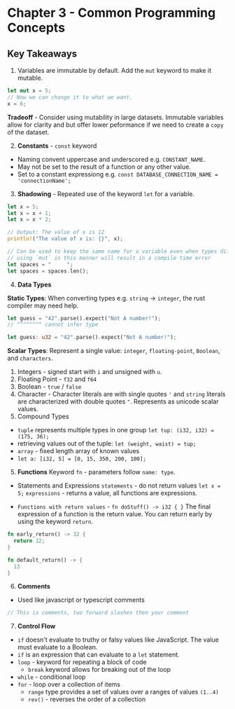 # Chapter 3 - Common Programming Concepts

## Key Takeaways
1. Variables are immutable by default. Add the `mut` keyword to make it mutable.
``` rust
let mut x = 5;
// Now we can change it to what we want.
x = 6;
```
**Tradeoff** - Consider using mutability in large datasets.  Immutable variables allow for clarity and but offer lower peformance if we need to create a `copy` of the dataset.

2. **Constants** - `const` keyword
  - Naming convent uppercase and underscored e.g. `CONSTANT_NAME`.
  - May not be set to the result of a function or any other value.
  - Set to a constant expressiong e.g. `const DATABASE_CONNECTION_NAME = 'connectionName';`

3. **Shadowing** - Repeated use of the keyword `let` for a variable.
``` rust
let x = 5;
let x = x + 1;
let x = x * 2;

// Output: The value of x is 12
println!("The value of x is: {}", x);

// Can be used to keep the same name for a variable even when types differ
// using `mut` in this manner will result in a compile time error
let spaces = "     ";
let spaces = spaces.len();
```

4. **Data Types**

**Static Types**: When converting types e.g. `string` -> `integer`, the rust compiler may need help.

``` rust
let guess = "42".parse().expect("Not A number!");
// ^^^^^^^^ cannot infer type

let guess: u32 = "42".parse().expect("Not A number!");
```

**Scalar Types**: Represent a single value: `integer`, `floating-point`, `Boolean`, and `characters`.

1. Integers - signed start with `i` and unsigned with `u`.
2. Floating Point -  `f32` and  `f64`
3. Boolean - `true` / `false`
4. Character - Character literals are with single quotes `'` and `string` literals are characterized with double quotes `"`.  Represents as unicode scalar values.
5. Compound Types
  - `tuple` represents multiple types in one group `let tup: (i32, i32) = (175, 36);`
  - retrieving values out of the tuple: `let (weight, waist) = tup;`
  - `array` - fixed length array of known values
  - `let a: [i32, 5] = [0, 15, 350, 200, 100];`


5. **Functions**
Keyword `fn` - parameters follow `name: type`.

- Statements and Expressions
  `statements` - do not return values `let x = 5;`
  `expressions` - returns a value, all functions are expressions.

- `Functions with return values` - `fn doStuff() -> i32 { }`
The final expression of a function is the return value.  You can return early by using the keyword `return`.

``` rust
fn early_return() -> 32 {
  return 12;
}

fn default_return() -> {
  13
}
```

6. **Comments**
- Used like javascript or typescript comments

``` rust
// This is comments, two forward slashes then your comment
```

7. **Control Flow**
- `if` doesn't evaluate to truthy or falsy values like JavaScript.  The value must evaluate to a Boolean.
- `if` is an expression that can evaluate to a `let` statement.
- `loop` - keyword for repeating a block of code
  - `break` keyword allows for breaking out of the loop
- `while` - conditional loop
- `for` - loop over a collection of items
  - `range` type provides a set of values over a ranges of values `(1..4)`
  - `rev()` - reverses the order of a collection
